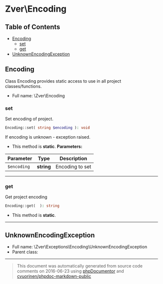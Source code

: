 # Zver\Encoding

## Table of Contents

* [Encoding](#encoding)
    * [set](#set)
    * [get](#get)
* [UnknownEncodingException](#unknownencodingexception)

## Encoding

Class Encoding provides static access to use in all project classes/functions.



* Full name: \Zver\Encoding


### set

Set encoding of project.

```php
Encoding::set( string $encoding ): void
```

If encoding is unknown - exception raised.

* This method is **static**.
**Parameters:**

| Parameter | Type | Description |
|-----------|------|-------------|
| `$encoding` | **string** | Encoding to set |




---

### get

Get project encoding

```php
Encoding::get(  ): string
```



* This method is **static**.



---

## UnknownEncodingException





* Full name: \Zver\Exceptions\Encoding\UnknownEncodingException
* Parent class: 




--------
> This document was automatically generated from source code comments on 2016-06-23 using [phpDocumentor](http://www.phpdoc.org/) and [cvuorinen/phpdoc-markdown-public](https://github.com/cvuorinen/phpdoc-markdown-public)
